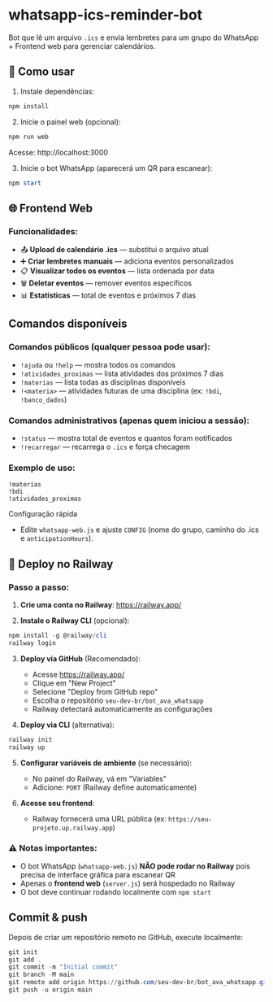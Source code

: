 # whatsapp-ics-reminder-bot

Bot que lê um arquivo `.ics` e envia lembretes para um grupo do WhatsApp + Frontend web para gerenciar calendários.

## 🚀 Como usar

1. Instale dependências:

```powershell
npm install
```

2. Inicie o painel web (opcional):

```powershell
npm run web
```
Acesse: http://localhost:3000

3. Inicie o bot WhatsApp (aparecerá um QR para escanear):

```powershell
npm start
```

## 🌐 Frontend Web

### Funcionalidades:
- 📤 **Upload de calendário .ics** — substitui o arquivo atual
- ➕ **Criar lembretes manuais** — adiciona eventos personalizados
- 📋 **Visualizar todos os eventos** — lista ordenada por data
- 🗑️ **Deletar eventos** — remover eventos específicos
- 📊 **Estatísticas** — total de eventos e próximos 7 dias

## Comandos disponíveis

### Comandos públicos (qualquer pessoa pode usar):
- `!ajuda` ou `!help` — mostra todos os comandos
- `!atividades_proximas` — lista atividades dos próximos 7 dias
- `!materias` — lista todas as disciplinas disponíveis
- `!<materia>` — atividades futuras de uma disciplina (ex: `!bdi`, `!banco_dados`)

### Comandos administrativos (apenas quem iniciou a sessão):
- `!status` — mostra total de eventos e quantos foram notificados
- `!recarregar` — recarrega o `.ics` e força checagem

### Exemplo de uso:
```
!materias
!bdi
!atividades_proximas
```

Configuração rápida
- Edite `whatsapp-web.js` e ajuste `CONFIG` (nome do grupo, caminho do .ics e `anticipationHours`).

## 🚂 Deploy no Railway

### Passo a passo:

1. **Crie uma conta no Railway**: https://railway.app/

2. **Instale o Railway CLI** (opcional):
```powershell
npm install -g @railway/cli
railway login
```

3. **Deploy via GitHub** (Recomendado):
   - Acesse https://railway.app/
   - Clique em "New Project"
   - Selecione "Deploy from GitHub repo"
   - Escolha o repositório `seu-dev-br/bot_ava_whatsapp`
   - Railway detectará automaticamente as configurações

4. **Deploy via CLI** (alternativa):
```powershell
railway init
railway up
```

5. **Configurar variáveis de ambiente** (se necessário):
   - No painel do Railway, vá em "Variables"
   - Adicione: `PORT` (Railway define automaticamente)

6. **Acesse seu frontend**:
   - Railway fornecerá uma URL pública (ex: `https://seu-projeto.up.railway.app`)

### ⚠️ Notas importantes:
- O bot WhatsApp (`whatsapp-web.js`) **NÃO pode rodar no Railway** pois precisa de interface gráfica para escanear QR
- Apenas o **frontend web** (`server.js`) será hospedado no Railway
- O bot deve continuar rodando localmente com `npm start`

## Commit & push

Depois de criar um repositório remoto no GitHub, execute localmente:

```powershell
git init
git add .
git commit -m "Initial commit"
git branch -M main
git remote add origin https://github.com/seu-dev-br/bot_ava_whatsapp.git
git push -u origin main
```

